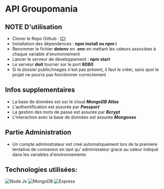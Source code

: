 # API Groupomania

## NOTE D'utilisation

- Cloner le Repo Github : [ICI](https://github.com/ippolito21/groupomania-site.git)
- Installation des dépendences  :  **npm install ou npm i**
- Renommer le fichier **dotenv** en **.env** en mettant les valeurs associées à chaque variable d'environnement
- Lancer le serveur de developpement : **npm start**
- Le serveur **doit** tourner sur le port **8080**
- Si le dossier public/images n'est pas présent, il faut le créer, sans
quoi le projet ne pourra pas fonctionner correctement

## Infos supplementaires

- La base de données est sur le cloud ***MongoDB Atlas***
- L'authentification est assurée par ***Passport***
- La gestion des mots de passe est assurée par ***Bcrypt***
- L'interaction avec la base de données est assurée ***Mongoose***

## Partie Administration
- Un compte administrateur est creé automatiquement lors de la premiere tentative de connexion en tant qu' administateur grace au valeur indiqué dans les variables d'environnements


## Technologies utilisées:


 ![Node Js](https://upload.wikimedia.org/wikipedia/commons/thumb/d/d9/Node.js_logo.svg/1200px-Node.js_logo.svg.png)
 ![MongoDB](https://www.lemagit.fr/visuals/LeMagIT/hero_article/MongoDB.jpg)
 ![Express](https://upload.wikimedia.org/wikipedia/commons/6/64/Expressjs.png)
